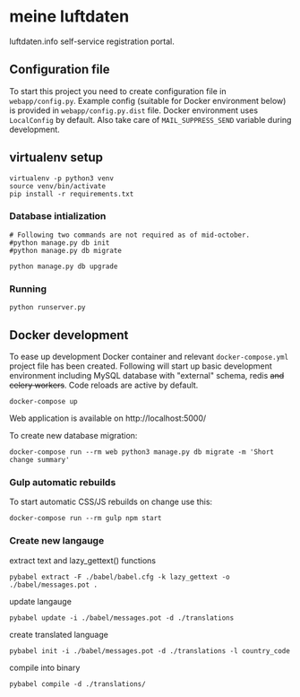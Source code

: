 # meine luftdaten
luftdaten.info self-service registration portal.

## Configuration file
To start this project you need to create configuration file in
`webapp/config.py`. Example config (suitable for Docker environment below) is
provided in `webapp/config.py.dist` file. Docker environment uses `LocalConfig`
by default. Also take care of `MAIL_SUPPRESS_SEND` variable during development.

## virtualenv setup
    virtualenv -p python3 venv
    source venv/bin/activate
    pip install -r requirements.txt

### Database intialization
    # Following two commands are not required as of mid-october.
    #python manage.py db init
    #python manage.py db migrate

    python manage.py db upgrade

### Running
    python runserver.py

## Docker development
To ease up development Docker container and relevant `docker-compose.yml`
project file has been created. Following will start up basic development
environment including MySQL database with "external" schema, redis
<s> and celery workers</s>. Code reloads are active by default.

    docker-compose up

Web application is available on http://localhost:5000/

To create new database migration:

    docker-compose run --rm web python3 manage.py db migrate -m 'Short change summary'

### Gulp automatic rebuilds
To start automatic CSS/JS rebuilds on change use this:

    docker-compose run --rm gulp npm start




### Create new langauge

extract text and lazy_gettext() functions

    pybabel extract -F ./babel/babel.cfg -k lazy_gettext -o ./babel/messages.pot .
    
update langauge

    pybabel update -i ./babel/messages.pot -d ./translations

create translated language

    pybabel init -i ./babel/messages.pot -d ./translations -l country_code


compile into binary

    pybabel compile -d ./translations/